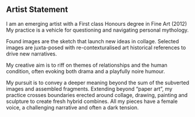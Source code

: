 ## Artist Statement

I am an emerging artist with a First class Honours degree in Fine Art (2012) My practice is a vehicle for questioning and navigating personal mythology.

Found images are the sketch that launch new ideas in collage. Selected images are juxta-posed with re-contexturalised art historical references to drive new narratives.

My creative aim is to riff on themes of relationships and the human condition, often evoking  both drama and a playfully noire humour.

My pursuit is to convey a deeper meaning beyond the sum of the subverted images and assembled fragments. Extending beyond “paper art”, my practice crosses boundaries erected around collage, drawing, painting and sculpture to create fresh hybrid combines.  All my pieces have a female voice, a challenging narrative and often a dark tension.
